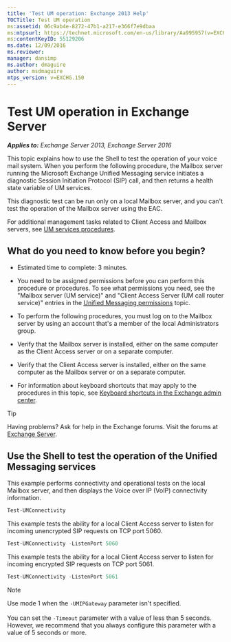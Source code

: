 ```yaml
---
title: 'Test UM operation: Exchange 2013 Help'
TOCTitle: Test UM operation
ms:assetid: 06c9ab4e-8272-47b1-a217-e366f7e9dbaa
ms:mtpsurl: https://technet.microsoft.com/en-us/library/Aa995957(v=EXCHG.150)
ms:contentKeyID: 55129206
ms.date: 12/09/2016
ms.reviewer: 
manager: dansimp
ms.author: dmaguire
author: msdmaguire
mtps_version: v=EXCHG.150
---
```


# Test UM operation in Exchange Server

_**Applies to:** Exchange Server 2013, Exchange Server 2016_

This topic explains how to use the Shell to test the operation of your voice mail system. When you perform the following procedure, the Mailbox server running the Microsoft Exchange Unified Messaging service initiates a diagnostic Session Initiation Protocol (SIP) call, and then returns a health state variable of UM services.

This diagnostic test can be run only on a local Mailbox server, and you can't test the operation of the Mailbox server using the EAC.

For additional management tasks related to Client Access and Mailbox servers, see [UM services procedures](um-services-procedures-exchange-2013-help.md).

## What do you need to know before you begin?

- Estimated time to complete: 3 minutes.

- You need to be assigned permissions before you can perform this procedure or procedures. To see what permissions you need, see the "Mailbox server (UM service)" and "Client Access Server (UM call router service)" entries in the [Unified Messaging permissions](unified-messaging-permissions-exchange-2013-help.md) topic.

- To perform the following procedures, you must log on to the Mailbox server by using an account that's a member of the local Administrators group.

- Verify that the Mailbox server is installed, either on the same computer as the Client Access server or on a separate computer.

- Verify that the Client Access server is installed, either on the same computer as the Mailbox server or on a separate computer.

- For information about keyboard shortcuts that may apply to the procedures in this topic, see [Keyboard shortcuts in the Exchange admin center](keyboard-shortcuts-in-the-exchange-admin-center-2013-help.md).

> [!TIP]
> Having problems? Ask for help in the Exchange forums. Visit the forums at [Exchange Server](https://go.microsoft.com/fwlink/p/?linkid=60612).

## Use the Shell to test the operation of the Unified Messaging services

This example performs connectivity and operational tests on the local Mailbox server, and then displays the Voice over IP (VoIP) connectivity information.

```powershell
Test-UMConnectivity
```

This example tests the ability for a local Client Access server to listen for incoming unencrypted SIP requests on TCP port 5060.

```powershell
Test-UMConnectivity -ListenPort 5060
```

This example tests the ability for a local Client Access server to listen for incoming encrypted SIP requests on TCP port 5061.

```powershell
Test-UMConnectivity -ListenPort 5061
```

> [!NOTE]
> Use mode 1 when the <CODE>-UMIPGateway</CODE> parameter isn't specified. <br/><br/> You can set the <CODE>-Timeout</CODE> parameter with a value of less than 5&nbsp;seconds. However, we recommend that you always configure this parameter with a value of 5&nbsp;seconds or more.
